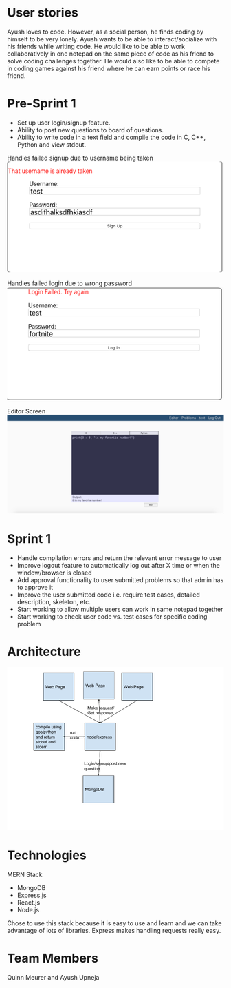 # User stories
Ayush loves to code. However, as a social person, he finds coding by himself to be very lonely. Ayush wants to be able to interact/socialize with his friends while writing code. He would like to be able to work collaboratively in one notepad on the same piece of code as his friend to solve coding challenges together. He would also like to be able to compete in coding games against his friend where he can earn points or race his friend.

# Pre-Sprint 1
* Set up user login/signup feature.
* Ability to post new questions to board of questions.
* Ability to write code in a text field and compile the code in C, C++, Python and view stdout.

Handles failed signup due to username being taken
![image1](./Images/failed_signup.png)

Handles failed login due to wrong password
![image2](./Images/failed_login.png)

Editor Screen
![image3](./Images/PreSprint1Screenshot.png)

# Sprint 1
* Handle compilation errors and return the relevant error message to user
* Improve logout feature to automatically log out after X time or when the window/browser is closed
* Add approval functionality to user submitted problems so that admin has to approve it
* Improve the user submitted code i.e. require test cases, detailed description, skeleton, etc.
* Start working to allow multiple users can work in same notepad together
* Start working to check user code vs. test cases for specific coding problem

# Architecture
![image4](./Images/Architecture.png)

# Technologies
MERN Stack
* MongoDB
* Express.js
* React.js
* Node.js

Chose to use this stack because it is easy to use and learn and we can take advantage of lots of libraries. Express makes handling requests really easy. 

# Team Members
Quinn Meurer and Ayush Upneja
